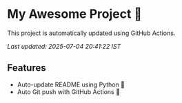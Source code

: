 # My Awesome Project 🚀

This project is automatically updated using GitHub Actions.

_Last updated: 2025-07-04 20:41:22 IST_

## Features
- Auto-update README using Python 🐍
- Auto Git push with GitHub Actions 🤖
